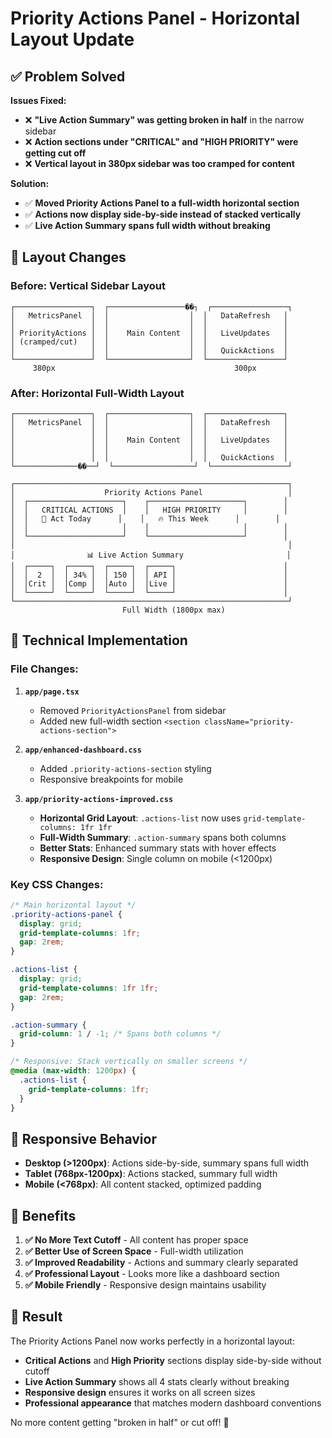 # Priority Actions Panel - Horizontal Layout Update

## ✅ **Problem Solved**

**Issues Fixed:**
- ❌ **"Live Action Summary" was getting broken in half** in the narrow sidebar
- ❌ **Action sections under "CRITICAL" and "HIGH PRIORITY" were getting cut off**  
- ❌ **Vertical layout in 380px sidebar was too cramped for content**

**Solution:**
- ✅ **Moved Priority Actions Panel to a full-width horizontal section**
- ✅ **Actions now display side-by-side instead of stacked vertically**
- ✅ **Live Action Summary spans full width without breaking**

## 🎨 **Layout Changes**

### **Before: Vertical Sidebar Layout**
```
┌─────────────────┐  ┌─────────────────��┐  ┌─────────────────┐
│   MetricsPanel  │  │                  │  │   DataRefresh   │
│                 │  │                  │  │                 │
│ PriorityActions │  │    Main Content  │  │   LiveUpdates   │
│ (cramped/cut)   │  │                  │  │                 │
│                 │  │                  │  │   QuickActions  │
└─────────────────┘  └──────────────────┘  └─────────────────┘
     380px                                        300px
```

### **After: Horizontal Full-Width Layout**
```
┌─────────────────┐  ┌──────────────────┐  ┌─────────────────┐
│   MetricsPanel  │  │                  │  │   DataRefresh   │
│                 │  │                  │  │                 │
│                 │  │    Main Content  │  │   LiveUpdates   │
│                 │  │                  │  │                 │
│                 │  │                  │  │   QuickActions  │
└──────────────��──┘  └──────────────────┘  └─────────────────┘

┌─────────────────────────────────────────────────────────────┐
│                    Priority Actions Panel                   │
│  ┌─────────────────────┐    ┌─────────────────────┐        │
│  │   CRITICAL ACTIONS  │    │   HIGH PRIORITY     │        │
│  │   🚨 Act Today      │    │   🔥 This Week      │        │
│  │                     │    │                     │        │
│  └─────────────────────┘    └─────────────────────┘        │
│                                                             │
│                📊 Live Action Summary                       │
│  ┌─────┐  ┌─────┐  ┌─────┐  ┌─────┐                        │
│  │  2  │  │ 34% │  │ 150 │  │ API │                        │
│  │Crit │  │Comp │  │Auto │  │Live │                        │
│  └─────┘  └─────┘  └─────┘  └─────┘                        │
└─────────────────────────────────────────────────────────────┘
                         Full Width (1800px max)
```

## 🔧 **Technical Implementation**

### **File Changes:**

1. **`app/page.tsx`**
   - Removed `PriorityActionsPanel` from sidebar
   - Added new full-width section `<section className="priority-actions-section">`

2. **`app/enhanced-dashboard.css`**
   - Added `.priority-actions-section` styling
   - Responsive breakpoints for mobile

3. **`app/priority-actions-improved.css`**
   - **Horizontal Grid Layout**: `.actions-list` now uses `grid-template-columns: 1fr 1fr`
   - **Full-Width Summary**: `.action-summary` spans both columns
   - **Better Stats**: Enhanced summary stats with hover effects
   - **Responsive Design**: Single column on mobile (<1200px)

### **Key CSS Changes:**

```css
/* Main horizontal layout */
.priority-actions-panel {
  display: grid;
  grid-template-columns: 1fr;
  gap: 2rem;
}

.actions-list {
  display: grid;
  grid-template-columns: 1fr 1fr;
  gap: 2rem;
}

.action-summary {
  grid-column: 1 / -1; /* Spans both columns */
}

/* Responsive: Stack vertically on smaller screens */
@media (max-width: 1200px) {
  .actions-list {
    grid-template-columns: 1fr;
  }
}
```

## 📱 **Responsive Behavior**

- **Desktop (>1200px)**: Actions side-by-side, summary spans full width
- **Tablet (768px-1200px)**: Actions stacked, summary full width  
- **Mobile (<768px)**: All content stacked, optimized padding

## 🎯 **Benefits**

1. **✅ No More Text Cutoff** - All content has proper space
2. **✅ Better Use of Screen Space** - Full-width utilization
3. **✅ Improved Readability** - Actions and summary clearly separated
4. **✅ Professional Layout** - Looks more like a dashboard section
5. **✅ Mobile Friendly** - Responsive design maintains usability

## 🚀 **Result**

The Priority Actions Panel now works perfectly in a horizontal layout:
- **Critical Actions** and **High Priority** sections display side-by-side without cutoff
- **Live Action Summary** shows all 4 stats clearly without breaking
- **Responsive design** ensures it works on all screen sizes
- **Professional appearance** that matches modern dashboard conventions

No more content getting "broken in half" or cut off! 🎉
